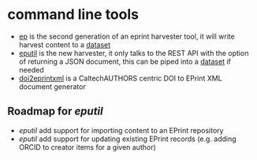 
# command line tools

+ [ep](ep.html) is the second generation of an eprint harvester tool, it will write harvest content to a [dataset](https://caltechlibrary.github.io/dataset)
+ [eputil](eputil.html) is the new harvester, it only talks to the REST API with the option of returning a JSON document, this can be piped into a [dataset](https://caltechlibrary.github.io/dataset) if needed
+ [doi2eprintxml](doi2eprintxml.html) is a CaltechAUTHORS centric DOI to EPrint XML document generator 

## Roadmap for _eputil_

+ _eputil_ add support for importing content to an EPrint repository
+ _eputil_ add support for updating existing EPrint records (e.g. adding ORCID to creator items for a given author)
